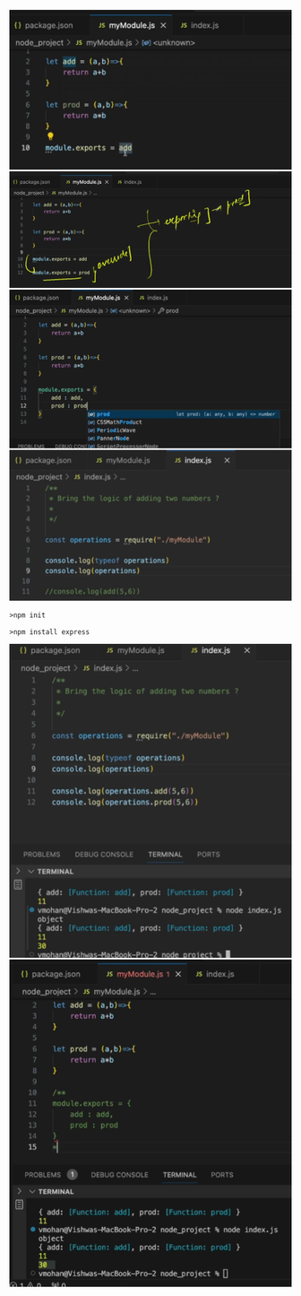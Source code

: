 ![alt text](image.png)
![alt text](image-1.png)
![alt text](image-2.png)
![alt text](image-3.png)
```node
>npm init
```

```node
>npm install express 

```
![alt text](image-4.png)
![alt text](image-5.png)